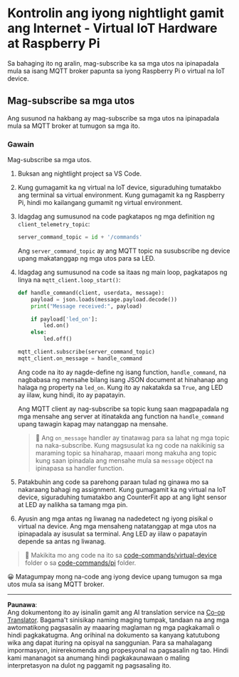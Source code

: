 <!--
CO_OP_TRANSLATOR_METADATA:
{
  "original_hash": "c527ce85d69b1a3875366ec61cbed8aa",
  "translation_date": "2025-08-27T22:13:47+00:00",
  "source_file": "1-getting-started/lessons/4-connect-internet/single-board-computer-commands.md",
  "language_code": "tl"
}
-->
# Kontrolin ang iyong nightlight gamit ang Internet - Virtual IoT Hardware at Raspberry Pi

Sa bahaging ito ng aralin, mag-subscribe ka sa mga utos na ipinapadala mula sa isang MQTT broker papunta sa iyong Raspberry Pi o virtual na IoT device.

## Mag-subscribe sa mga utos

Ang susunod na hakbang ay mag-subscribe sa mga utos na ipinapadala mula sa MQTT broker at tumugon sa mga ito.

### Gawain

Mag-subscribe sa mga utos.

1. Buksan ang nightlight project sa VS Code.

1. Kung gumagamit ka ng virtual na IoT device, siguraduhing tumatakbo ang terminal sa virtual environment. Kung gumagamit ka ng Raspberry Pi, hindi mo kailangang gumamit ng virtual environment.

1. Idagdag ang sumusunod na code pagkatapos ng mga definition ng `client_telemetry_topic`:

    ```python
    server_command_topic = id + '/commands'
    ```

    Ang `server_command_topic` ay ang MQTT topic na susubscribe ng device upang makatanggap ng mga utos para sa LED.

1. Idagdag ang sumusunod na code sa itaas ng main loop, pagkatapos ng linya na `mqtt_client.loop_start()`:

    ```python
    def handle_command(client, userdata, message):
        payload = json.loads(message.payload.decode())
        print("Message received:", payload)
    
        if payload['led_on']:
            led.on()
        else:
            led.off()
    
    mqtt_client.subscribe(server_command_topic)
    mqtt_client.on_message = handle_command
    ```

    Ang code na ito ay nagde-define ng isang function, `handle_command`, na nagbabasa ng mensahe bilang isang JSON document at hinahanap ang halaga ng property na `led_on`. Kung ito ay nakatakda sa `True`, ang LED ay iilaw, kung hindi, ito ay papatayin.

    Ang MQTT client ay nag-subscribe sa topic kung saan magpapadala ng mga mensahe ang server at itinatakda ang function na `handle_command` upang tawagin kapag may natanggap na mensahe.

    > 💁 Ang `on_message` handler ay tinatawag para sa lahat ng mga topic na naka-subscribe. Kung magsusulat ka ng code na nakikinig sa maraming topic sa hinaharap, maaari mong makuha ang topic kung saan ipinadala ang mensahe mula sa `message` object na ipinapasa sa handler function.

1. Patakbuhin ang code sa parehong paraan tulad ng ginawa mo sa nakaraang bahagi ng assignment. Kung gumagamit ka ng virtual na IoT device, siguraduhing tumatakbo ang CounterFit app at ang light sensor at LED ay nalikha sa tamang mga pin.

1. Ayusin ang mga antas ng liwanag na nadedetect ng iyong pisikal o virtual na device. Ang mga mensaheng natatanggap at mga utos na ipinapadala ay isusulat sa terminal. Ang LED ay iilaw o papatayin depende sa antas ng liwanag.

> 💁 Makikita mo ang code na ito sa [code-commands/virtual-device](../../../../../1-getting-started/lessons/4-connect-internet/code-commands/virtual-device) folder o sa [code-commands/pi](../../../../../1-getting-started/lessons/4-connect-internet/code-commands/pi) folder.

😀 Matagumpay mong na-code ang iyong device upang tumugon sa mga utos mula sa isang MQTT broker.

---

**Paunawa**:  
Ang dokumentong ito ay isinalin gamit ang AI translation service na [Co-op Translator](https://github.com/Azure/co-op-translator). Bagama't sinisikap naming maging tumpak, tandaan na ang mga awtomatikong pagsasalin ay maaaring maglaman ng mga pagkakamali o hindi pagkakatugma. Ang orihinal na dokumento sa kanyang katutubong wika ang dapat ituring na opisyal na sanggunian. Para sa mahalagang impormasyon, inirerekomenda ang propesyonal na pagsasalin ng tao. Hindi kami mananagot sa anumang hindi pagkakaunawaan o maling interpretasyon na dulot ng paggamit ng pagsasaling ito.